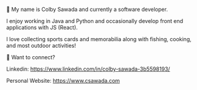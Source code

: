 👋  My name is Colby Sawada and currently a software developer. 

I enjoy working in Java and Python and occasionally develop front end applications with JS (React). 

I love collecting sports cards and memorabilia along with fishing, cooking, and most outdoor activities!



🔗 Want to connect? 

Linkedin: https://www.linkedin.com/in/colby-sawada-3b5598193/

Personal Website: https://www.csawada.com


<!---
Korrubi/Korrubi is a ✨ special ✨ repository because its `README.md` (this file) appears on your GitHub profile.
You can click the Preview link to take a look at your changes.
--->
